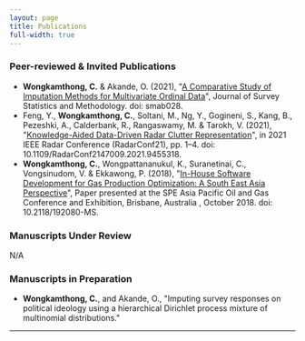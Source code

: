 ```yaml
---
layout: page
title: Publications
full-width: true
---
```


### Peer-reviewed & Invited Publications
- **Wongkamthong, C.** & Akande, O. (2021), "[A Comparative Study of Imputation Methods for Multivariate Ordinal Data](https://doi.org/10.1093/jssam/smab028)", Journal of Survey Statistics and Methodology. doi: smab028.
- Feng, Y., **Wongkamthong, C.**, Soltani, M., Ng, Y., Gogineni, S., Kang, B., Pezeshki, A., Calderbank, R., Rangaswamy, M. & Tarokh, V. (2021), "[Knowledge-Aided Data-Driven Radar Clutter Representation](https://ieeexplore.ieee.org/document/9455318)", in 2021 IEEE Radar Conference (RadarConf21), pp. 1–4. doi: 10.1109/RadarConf2147009.2021.9455318.
- **Wongkamthong, C.**, Wongpattananukul, K., Suranetinai, C., Vongsinudom, V. & Ekkawong, P. (2018), "[In-House Software Development for Gas Production Optimization: A South East Asia Perspective](https://doi.org/10.2118/192080-MS)", Paper presented at the SPE Asia Pacific Oil and Gas Conference and Exhibition, Brisbane, Australia , October 2018. doi: 10.2118/192080-MS.

### Manuscripts Under Review
N/A

### Manuscripts in Preparation
- **Wongkamthong, C.**, and Akande, O., "Imputing survey responses on political ideology using a hierarchical Dirichlet process mixture of multinomial distributions."

-------------------------
